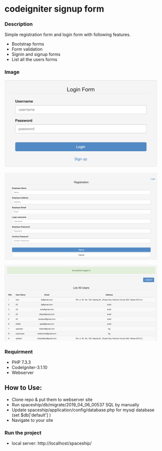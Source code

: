 # codeigniter signup form

<h3>Description</h3>
  Simple registration form and login form with following features.

  - Bootstrap forms
  - Form validation
  - Signin and signup forms
  - List all the users forms

<h3>Image</h3>
  <p align="center" >
      <img src="./signin.png">
  </p>
  <p align="center" >
      <img src="./signup.png">
  </p>
  <p align="center" >
      <img src="./list.png">
  </p>

<h3>Requirment</h3>

  - PHP 7.3.3
  - CodeIgniter-3.1.10
  - Webserver
  

## How to Use: 
* Clone repo & put them to webserver site
* Run spaceship/db/migrate/2019_04_06_00537 SQL by manually
* Update spaceship/application/config/database.php for mysql database (set $db['default'] )
* Navigate to your site

### Run the project
* local server: http://localhost/spaceship/
